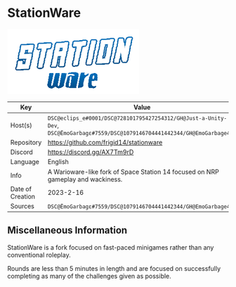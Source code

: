 # StationWare

<img src="logo.png" width=300>

| Key  | Value |
| ------------- | ------------- |
| Host(s) | `DSC@eclips_e#0001/DSC@728101795427254312/GH@Just-a-Unity-Dev`, `DSC@ËmoGarbagε#7559/DSC@1079146704441442344/GH@EmoGarbage404` |
| Repository  | https://github.com/frigid14/stationware |
| Discord  | https://discord.gg/AX7Tm9rD |
| Language | English |
| Info | A Warioware-like fork of Space Station 14 focused on NRP gameplay and wackiness.  |
| Date of Creation | 2023-2-16 |
| Sources | `DSC@ËmoGarbagε#7559/DSC@1079146704441442344/GH@EmoGarbage404`|

## Miscellaneous Information
StationWare is a fork focused on fast-paced minigames rather than any conventional roleplay.

Rounds are less than 5 minutes in length and are focused on successfully completing as many of the challenges given as possible.
